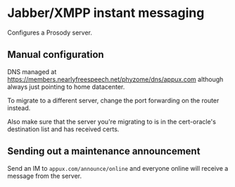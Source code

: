 # Jabber/XMPP instant messaging

Configures a Prosody server.

## Manual configuration

DNS managed at https://members.nearlyfreespeech.net/phyzome/dns/appux.com
although always just pointing to home datacenter.

To migrate to a different server, change the port forwarding on the
router instead.

Also make sure that the server you're migrating to is in the
cert-oracle's destination list and has received certs.

## Sending out a maintenance announcement

Send an IM to `appux.com/announce/online` and everyone online will
receive a message from the server.
